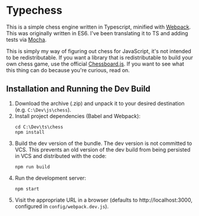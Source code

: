# Typechess

This is a simple chess engine written in Typescript, minified with [Webpack](https://webpack.js.org/).  This was originally written in ES6.  I've been translating it to TS and adding tests via [Mocha](https://mochajs.org/).

This is simply my way of figuring out chess for JavaScript, it's not intended to be redistributable.  If you want a library that is redistributable to build your own chess game, use the official [Chessboard.js](https://chessboardjs.com/).  If you want to see what this thing can do because you're curious, read on.

## Installation and Running the Dev Build

1. Download the archive (.zip) and unpack it to your desired destination (e.g. `C:\Dev\js\chess`).
2. Install project dependencies (Babel and Webpack):
    ```
    cd C:\Dev\ts\chess
    npm install
    ```
3. Build the dev version of the bundle.  The dev version is not committed to VCS.  This prevents an old version of the dev build from being persisted in VCS and distributed with the code:
    ```
    npm run build
    ```
4. Run the development server:
    ```
    npm start
    ```
5. Visit the appropriate URL in a browser (defaults to http://localhost:3000, configured in `config/webpack.dev.js`).
